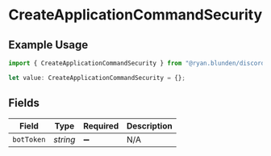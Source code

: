 # CreateApplicationCommandSecurity

## Example Usage

```typescript
import { CreateApplicationCommandSecurity } from "@ryan.blunden/discord/models/operations";

let value: CreateApplicationCommandSecurity = {};
```

## Fields

| Field              | Type               | Required           | Description        |
| ------------------ | ------------------ | ------------------ | ------------------ |
| `botToken`         | *string*           | :heavy_minus_sign: | N/A                |